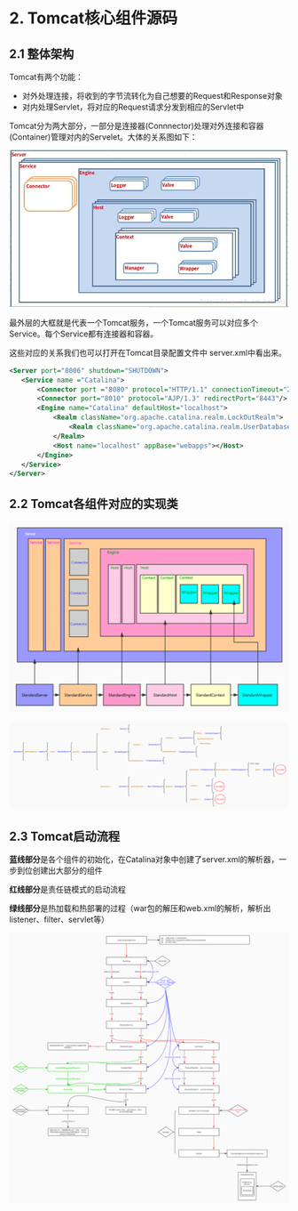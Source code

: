 # 2. Tomcat核心组件源码

## 2.1 整体架构

Tomcat有两个功能：

- 对外处理连接，将收到的字节流转化为自己想要的Request和Response对象
- 对内处理Servlet，将对应的Request请求分发到相应的Servlet中

Tomcat分为两大部分，一部分是连接器(Connnector)处理对外连接和容器(Container)管理对内的Servelet。大体的关系图如下：

![tomcat-comp-relation](../source/images/ch-02/tomcat-comp-relation.png)

最外层的大框就是代表一个Tomcat服务，一个Tomcat服务可以对应多个Service。每个Service都有连接器和容器。

这些对应的关系我们也可以打开在Tomcat目录配置文件中 server.xml中看出来。

 ```xml
<Server port="8006" shutdown="SHUTDOWN">  
    <Service name ="Catalina">    
        <Connector port ="8080" protocol="HTTP/1.1" connectionTimeout="20000" redirectPort="8443"/>     
        <Connector port="8010" protocol="AJP/1.3" redirectPort="8443"/>
        <Engine name="Catalina" defaultHost="localhost">
            <Realm className="org.apache.catalina.realm.LockOutRealm">            
                <Realm className="org.apache.catalina.realm.UserDatabaseRealm" resourceName="UserDatabase"/>
            </Realm>          
            <Host name="localhost" appBase="webapps"></Host>
        </Engine>
    </Service>    
</Server>
 ```



## 2.2 Tomcat各组件对应的实现类

![tomcat-architect-detail](../source/images/ch-02/tomcat-architect-detail.jpg)

![tomcat-classes](../source/images/ch-02/tomcat-classes.jpg)



## 2.3 Tomcat启动流程

**蓝线部分**是各个组件的初始化，在Catalina对象中创建了server.xml的解析器，一步到位创建出大部分的组件

**红线部分**是责任链模式的启动流程

**绿线部分**是热加载和热部署的过程（war包的解压和web.xml的解析，解析出listener、filter、servlet等）

![tomcat-bootstrap](../source/images/ch-02/tomcat-bootstrap.jpg)